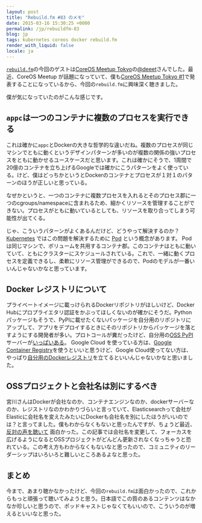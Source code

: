 ```yaml
---
layout: post
title: "Rebuild.fm #83 のメモ"
date: 2015-03-16 15:30:25 +0000
permalink: /jp/rebuildfm-83
blog: jp
tags: kubernetes coreos docker rebuild.fm
render_with_liquid: false
locale: ja
---
```


[`rebuild.fm`](http://rebuild.fm/)の今回のゲストは[CoreOS Meetup Tokyo](http://coreos-meetup-tokyo.connpass.com/)の[@deeet](https://twitter.com/deeeet)さんでした。最近、CoreOS Meetup が話題になっていて、僕も[CoreOS Meetup Tokyo #1](http://coreos-meetup-tokyo.connpass.com/event/12596/)で発表することになっているから、今回の`rebuild.fm`に興味深く聴きました。

僕が気になっていたのがこんな感じです。

## `appc`は一つのコンテナに複数のプロセスを実行できる

これは確かに`appc`とDockerの大きな哲学的な違いだね。複数のプロセスが同じマシンでともに動くというデザインパターンが多いのが複数の関係の強いプロセスをともに動かせるユースケースだと思います。これは確かにそうで、1周間で20億のコンテナを立ち上げるGoogleでは確かにこうパターンをよく使っている。けど、僕はどっちかというとDockerのコンテナとプロセスが１対１のパターンのほうが正しいと思っている。

なぜかというと、一つのコンテナに複数プロセスを入れるとそのプロセス郡に一つのcgroups/namespaceに含まれるため、細かくリソースを管理することができない。プロセスがともに動いているとしても、リソースを取り合ってしまう可能性が出てくる。

じゃ、こういうパターンがよくあるんだけど、どうやって解決するのか？ [Kubernetes](http://kubernetes.io/) ではこの問題を解決するために [Pod](https://github.com/GoogleCloudPlatform/kubernetes/blob/master/docs/pods.md) という概念があります。 Pod は同じマシンで、ボリュームを共用するコンテナ郡。このコンテナはともに動いていて、ともにクラスターにスケジュールされている。これで、一緒に動くプロセスを定義できるし、柔軟にリソース管理ができるので、Podのモデルが一番いいんじゃないかなと思っています。

## Docker レジストリについて

プライベートイメージに載っけられるDockerリポジトリがほしいけど、Docker Hubにプロプライエタリ認証をかぶってほしくないのが確かにそうだ。Pythonパッケージもそうで、PyPIに載せたくないパッケージを自分用のリポジトリにアップして、アプリをデプロイするときにそのリポジトリからパッケージを落とすようにする開発者が多い。プロトコールが糞だったけど、自分用の[OSS PyPI](http://pypi.python.org/)サーバーが[いっぱいある](https://github.com/search?utf8=%E2%9C%93&q=pypi)。 Google Cloud を使っている方は、[Google Container Registry](https://cloud.google.com/tools/container-registry/)を使うといいと思うけど、Google Cloud使ってない方は、やっぱり[自分用のDockerレジストリ](https://github.com/docker/docker-registry)を立てるといいんじゃないかなと思いました。

## OSSプロジェクトと会社名は別にするべき

宮川さんはDockerが会社なのか、コンテナエンジンなのか、dockerサーバーなのか、レジストリなのかわかりづらいと言っていて、Elasticsearchって会社がElasticに会社名を変えたみたいにDockerも会社名を別にしたほうがいいのでは？と言ってました。僕もわからなくもないと思ったんですが、ちょうど最近、[反対の声を聴いて](http://kiyototamura.tumblr.com/post/113579239612/goodbye-elasticsearch) 面白かった。この記事では会社名を変更して、フォーカスを広げるようになるとOSSプロジェクトがどんどん更新されなくなっちゃうと恐れている。この考え方もわからなくもないなと思ったので、コミュニティのリーダーシップはいろいろと難しいところあるよなと思った。

## まとめ

今まで、あまり聴かなかったけど、今回の`rebuild.fm`は面白かったので、これからもっと頑張って聴いてみようと思う。日本語でこの質のあるコンテンツはなかなか珍しいと思うので、ポッドキャストじゃなくてもいいので、こういうのが増えるといいなと思った。
